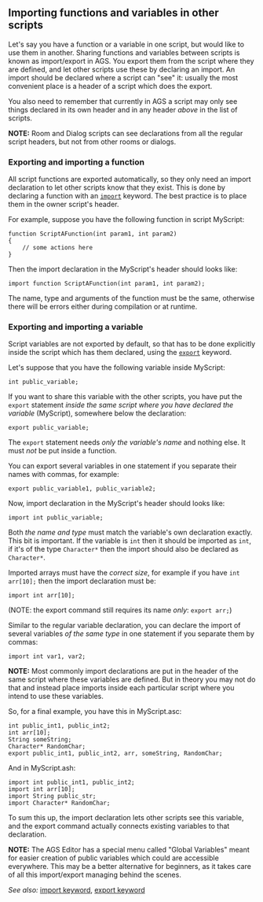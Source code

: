 ## Importing functions and variables in other scripts

Let's say you have a function or a variable in one script, but would like to use them in another. Sharing functions and variables between scripts is known as import/export in AGS. You export them from the script where they are defined, and let other scripts use these by declaring an import. An import should be declared where a script can "see" it: usually the most convenient place is a header of a script which does the export.

You also need to remember that currently in AGS a script may only see things declared in its own header and in any header *above* in the list of scripts.

**NOTE:** Room and Dialog scripts can see declarations from all the regular script headers, but not from other rooms or dialogs.

### Exporting and importing a function

All script functions are exported automatically, so they only need an import declaration to let other scripts know that they exist. This is done by declaring a function with an [`import`](ScriptKeywords#import) keyword. The best practice is to place them in the owner script's header.

For example, suppose you have the following function in script MyScript:

    function ScriptAFunction(int param1, int param2)
    {
        // some actions here
    }

Then the import declaration in the MyScript's header should looks like:

    import function ScriptAFunction(int param1, int param2);

The name, type and arguments of the function must be the same, otherwise there will be errors either during compilation or at runtime.

### Exporting and importing a variable

Script variables are not exported by default, so that has to be done explicitly inside the script which has them declared, using the [`export`](ScriptKeywords#export) keyword.

Let's suppose that you have the following variable inside MyScript:

    int public_variable;

If you want to share this variable with the other scripts, you have put the `export` statement *inside the same script where you have declared the variable* (MyScript), somewhere below the declaration:

    export public_variable;

The `export` statement needs _only the variable's name_ and nothing else. It must *not* be put inside a function.

You can export several variables in one statement if you separate their names with commas, for example:

    export public_variable1, public_variable2;

Now, import declaration in the MyScript's header should looks like:

    import int public_variable;

Both *the name and type* must match the variable's own declaration exactly.<br>
This bit is important. If the variable is `int` then it should be imported as `int`, if it's of the type `Character*` then the import should also be declared as `Character*`.

Imported arrays must have the *correct size*, for example if you have `int arr[10];` then the import declaration must be:

    import int arr[10];

(NOTE: the export command still requires its name *only*: `export arr;`)

Similar to the regular variable declaration, you can declare the import of several variables _of the same type_ in one statement if you separate them by commas:

    import int var1, var2;

**NOTE:** Most commonly import declarations are put in the header of the same script where these variables are defined. But in theory you may not do that and instead place imports inside each particular script where you intend to use these variables.

So, for a final example, you have this in MyScript.asc:

    int public_int1, public_int2;
    int arr[10];
    String someString;
    Character* RandomChar;
    export public_int1, public_int2, arr, someString, RandomChar;

And in MyScript.ash:

    import int public_int1, public_int2;
    import int arr[10];
    import String public_str;
    import Character* RandomChar;

To sum this up, the import declaration lets other scripts see this variable, and the export command actually connects existing variables to that declaration.

**NOTE:** The AGS Editor has a special menu called "Global Variables" meant for easier creation of public variables which could are accessible everywhere. This may be a better alternative for beginners, as it takes care of all this import/export managing behind the scenes.

*See also:* [import keyword](ScriptKeywords#import), [export keyword](ScriptKeywords#export)
